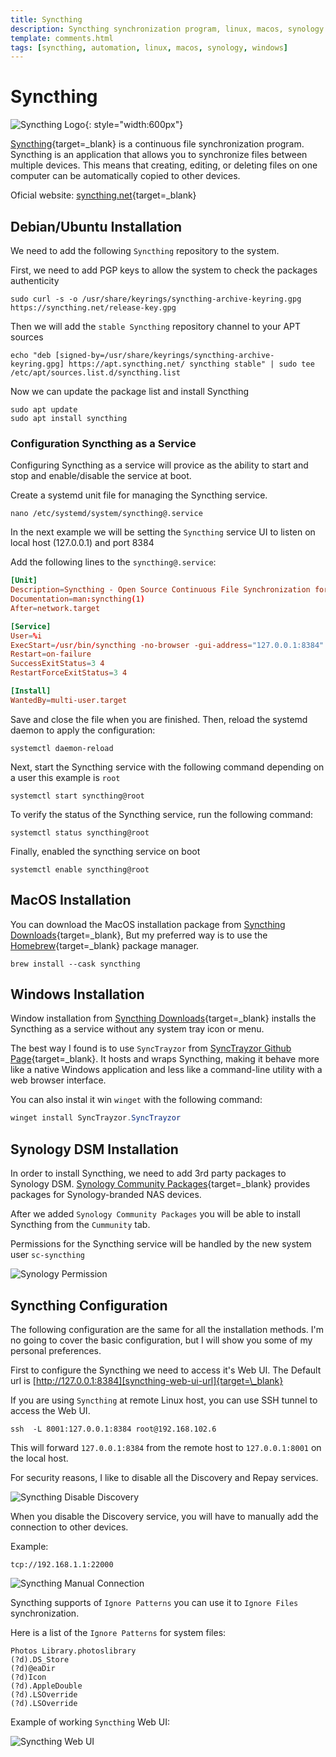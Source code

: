 ```yaml
---
title: Syncthing
description: Syncthing synchronization program, linux, macos, synology dsm installation and configuration
template: comments.html
tags: [syncthing, automation, linux, macos, synology, windows]
---
```


# Syncthing

![Syncthing Logo][syncthing-logo-img]{: style="width:600px"}

[Syncthing][syncthing-homepage-url]{target=\_blank} is a continuous file synchronization program. Syncthing is an application that allows you to synchronize files between multiple devices. This means that creating, editing, or deleting files on one computer can be automatically copied to other devices.

Oficial website: [syncthing.net][syncthing-homepage-url]{target=\_blank}

## Debian/Ubuntu Installation

We need to add the following `Syncthing` repository to the system.

First, we need to add PGP keys to allow the system to check the packages authenticity

```shell
sudo curl -s -o /usr/share/keyrings/syncthing-archive-keyring.gpg https://syncthing.net/release-key.gpg
```

Then we will add the `stable Syncthing` repository channel to your APT sources

```shell
echo "deb [signed-by=/usr/share/keyrings/syncthing-archive-keyring.gpg] https://apt.syncthing.net/ syncthing stable" | sudo tee /etc/apt/sources.list.d/syncthing.list
```

Now we can update the package list and install Syncthing

```shell
sudo apt update
sudo apt install syncthing
```

### Configuration Syncthing as a Service

Configuring Syncthing as a service will provice as the ability to start and stop and enable/disable the service at boot.

Create a systemd unit file for managing the Syncthing service.

```shell
nano /etc/systemd/system/syncthing@.service
```

In the next example we will be setting the `Syncthing` service UI to listen on local host (127.0.0.1) and port 8384

Add the following lines to the `syncthing@.service`:

```toml
[Unit]
Description=Syncthing - Open Source Continuous File Synchronization for %I
Documentation=man:syncthing(1)
After=network.target

[Service]
User=%i
ExecStart=/usr/bin/syncthing -no-browser -gui-address="127.0.0.1:8384" -no-restart -logflags=0
Restart=on-failure
SuccessExitStatus=3 4
RestartForceExitStatus=3 4

[Install]
WantedBy=multi-user.target
```

Save and close the file when you are finished. Then, reload the systemd daemon to apply the configuration:

```shell
systemctl daemon-reload
```

Next, start the Syncthing service with the following command depending on a user this example is `root`

```shell
systemctl start syncthing@root
```

To verify the status of the Syncthing service, run the following command:

```shell
systemctl status syncthing@root
```

Finally, enabled the syncthing service on boot

```shell
systemctl enable syncthing@root
```

## MacOS Installation

You can download the MacOS installation package from [Syncthing Downloads][syncthing-downloads-url]{target=\_blank}, But my preferred way is to use the [Homebrew][homebrew-url]{target=\_blank} package manager.

```shell
brew install --cask syncthing
```

## Windows Installation

Window installation from [Syncthing Downloads][syncthing-downloads-url]{target=\_blank} installs the Syncthing as a service without any system tray icon or menu.

The best way I found is to use `SyncTrayzor` from [SyncTrayzor Github Page][sync-trayzor-url]{target=\_blank}. It hosts and wraps Syncthing, making it behave more like a native Windows application and less like a command-line utility with a web browser interface.

You can also instal it win `winget` with the following command:

```powershell
winget install SyncTrayzor.SyncTrayzor
```

## Synology DSM Installation

In order to install Syncthing, we need to add 3rd party packages to Synology DSM.
[Synology Community Packages][synocommunity-url]{target=\_blank} provides packages for Synology-branded NAS devices.

After we added `Synology Community Packages` you will be able to install Syncthing from the `Cummunity` tab.

Permissions for the Syncthing service will be handled by the new system user `sc-syncthing`

![Synology Permission][synology-permission-img]

## Syncthing Configuration

The following configuration are the same for all the installation methods. I'm no going to cover the basic configuration, but I will show you some of my personal preferences.

First to configure the Syncthing we need to access it's Web UI. The Default url is [http://127.0.0.1:8384][syncthing-web-ui-url]{target=\_blank}

If you are using `Syncthing` at remote Linux host, you can use SSH tunnel to access the Web UI.

```shell
ssh  -L 8001:127.0.0.1:8384 root@192.168.102.6
```

This will forward `127.0.0.1:8384` from the remote host to `127.0.0.1:8001` on the local host.

For security reasons, I like to disable all the Discovery and Repay services.

![Syncthing Disable Discovery][syncthing-disable-discovery-img]

When you disable the Discovery service, you will have to manually add the connection to other devices.

Example:

```shell
tcp://192.168.1.1:22000
```

![Syncthing Manual Connection][syncthing-manual-connection-img]

Syncthing supports of `Ignore Patterns` you can use it to `Ignore Files` synchronization.

Here is a list of the `Ignore Patterns` for system files:

```list
Photos Library.photoslibrary
(?d).DS_Store
(?d)@eaDir
(?d)Icon
(?d).AppleDouble
(?d).LSOverride
(?d).LSOverride
```

Example of working `Syncthing` Web UI:

![Syncthing Web UI][syncthing-web-ui-img]<!-- appendices -->

<!-- urls -->

[syncthing-homepage-url]: https://syncthing.net/ 'Syncthing Homepage'
[syncthing-downloads-url]: https://syncthing.net/downloads/ 'Syncthing Downloads'
[homebrew-url]: https://brew.sh/ 'Homebrew'
[sync-trayzor-url]: https://github.com/canton7/SyncTrayzor 'SyncTrayzor Github Page'
[synocommunity-url]: https://synocommunity-url/ 'Synology Community Packages'
[syncthing-web-ui-url]: http://127.0.0.1:8384 'Syncthing Web UI'

<!-- images -->

[syncthing-logo-img]: /assets/images/38e8b558-c171-11ec-90fd-b729b54a6117.jpeg 'Syncthing Logo'
[synology-permission-img]: /assets/images/7e575fea-c176-11ec-901c-df3a98406bd7.jpg 'Synology Permission'
[syncthing-disable-discovery-img]: /assets/images/ceb5e792-c179-11ec-ad88-9b78dd851902.jpg 'Syncthing Disable Discovery'
[syncthing-manual-connection-img]: /assets/images/3fa4685c-c17a-11ec-94bb-b32aa327a5b7.jpg 'Syncthing Manual Connection'
[syncthing-web-ui-img]: /assets/images/448ea1b0-c17b-11ec-a195-77168778849d.jpg 'Syncthing Web UI'

<!--css-->

<!-- end appendices -->
